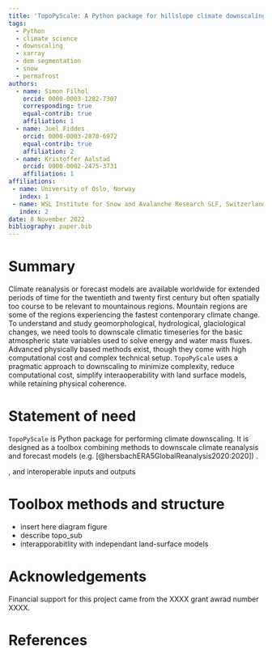 ```yaml
---
title: 'TopoPyScale: A Python package for hillslope climate downscaling'
tags:
  - Python
  - climate science
  - downscaling
  - xarray
  - dem segmentation
  - snow
  - permafrost
authors:
  - name: Simon Filhol
    orcid: 0000-0003-1282-7307
    corresponding: true
    equal-contrib: true
    affiliation: 1
  - name: Joel Fiddes
    orcid: 0000-0003-2870-6972
    equal-contrib: true
    affiliation: 2
  - name: Kristoffer Aalstad
    orcid: 0000-0002-2475-3731
    affiliation: 1
affiliations:
 - name: University of Oslo, Norway
   index: 1
 - name: WSL Institute for Snow and Avalanche Research SLF, Switzerland
   index: 2
date: 8 November 2022
bibliography: paper.bib
---
```


# Summary

Climate reanalysis or forecast models are available worldwide for extended periods of time for the twentieth and twenty first century but often spatially too course to be relevant to mountainous regions. Mountain regions are some of the regions experiencing the fastest contenporary climate change. To understand and study geomorphological, hydrological, glaciological changes, we need tools to downscale climatic timeseries for the basic atmospheric state variables used to solve energy and water mass fluxes. Advanced physically based methods exist, though they come with high computational cost and complex technical setup. `TopoPyScale` uses a pragmatic approach to downscaling to minimize complexity, reduce computational cost, simplify interaoperability with land surface models, while retaining physical coherence. 





# Statement of need

`TopoPyScale` is Python package for performing climate downscaling. It is designed as a toolbox combining methods to downscale climate reanalysis and forecast models (e.g. [@hersbachERA5GlobalReanalysis2020:2020]) . 

, and interoperable inputs and outputs





# Toolbox methods and structure

- insert here diagram figure
- describe topo_sub
- interapporabitlity with independant land-surface models



# Acknowledgements

Financial support for this project came from the XXXX grant awrad number XXXX. 

# References
